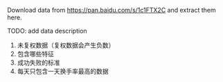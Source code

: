 Download data from https://pan.baidu.com/s/1c1FTX2C and extract them here.

TODO: add data description

1. 未复权数据（复权数据会产生负数）
2. 包含哪些特征
3. 成功失败的标准
4. 每天只包含一天换手率最高的数据